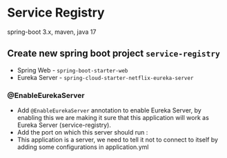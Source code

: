 # Service Registry
spring-boot 3.x, maven, java 17

## Create new spring boot project `service-registry`
- Spring Web - `spring-boot-starter-web`
- Eureka Server - `spring-cloud-starter-netflix-eureka-server` 

### @EnableEurekaServer
- Add `@EnableEurekaServer` annotation to enable Eureka Server, by enabling this we are making it sure that this application will work as Eureka Server (service-registry).
- Add the port on which this server should run :
- This application is a server, we need to tell it not to connect to itself by adding some configurations in application.yml 